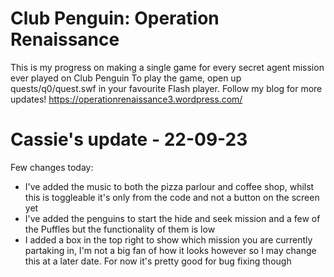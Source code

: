 # Club Penguin: Operation Renaissance
This is my progress on making a single game for every secret agent mission ever played on Club Penguin
To play the game, open up quests/q0/quest.swf in your favourite Flash player.
Follow my blog for more updates!
https://operationrenaissance3.wordpress.com/

# Cassie's update - 22-09-23

Few changes today:
 * I've added the music to both the pizza parlour and coffee shop, whilst this is toggleable it's only from the code and not a button on the screen yet
 * I've added the penguins to start the hide and seek mission and a few of the Puffles but the functionality of them is low
 * I added a box in the top right to show which mission you are currently partaking in, I'm not a big fan of how it looks however so I may change this at a later date. For now it's pretty good for bug fixing though
